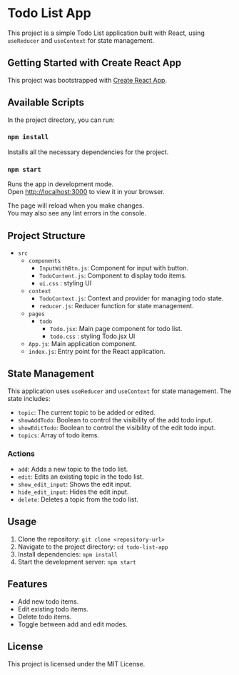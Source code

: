 # Todo List App

This project is a simple Todo List application built with React, using `useReducer` and `useContext` for state management.

## Getting Started with Create React App

This project was bootstrapped with [Create React App](https://github.com/facebook/create-react-app).

## Available Scripts

In the project directory, you can run:

### `npm install`

Installs all the necessary dependencies for the project.

### `npm start`

Runs the app in development mode.\
Open [http://localhost:3000](http://localhost:3000) to view it in your browser.

The page will reload when you make changes.\
You may also see any lint errors in the console.

## Project Structure

- `src`
  - `components`
    - `InputWithBtn.js`: Component for input with button.
    - `TodoContent.js`: Component to display todo items.
    - `ui.css` : styling UI
  - `context`
    - `TodoContext.js`: Context and provider for managing todo state.
    - `reducer.js`: Reducer function for state management.
  - `pages`
    - `todo`
      - `Todo.jsx`: Main page component for todo list.
      - `todo.css` : styling Todo.jsx UI
  - `App.js`: Main application component.
  - `index.js`: Entry point for the React application.

## State Management

This application uses `useReducer` and `useContext` for state management. The state includes:
- `topic`: The current topic to be added or edited.
- `showAddTodo`: Boolean to control the visibility of the add todo input.
- `showEditTodo`: Boolean to control the visibility of the edit todo input.
- `topics`: Array of todo items.

### Actions

- `add`: Adds a new topic to the todo list.
- `edit`: Edits an existing topic in the todo list.
- `show_edit_input`: Shows the edit input.
- `hide_edit_input`: Hides the edit input.
- `delete`: Deletes a topic from the todo list.

## Usage

1. Clone the repository: `git clone <repository-url>`
2. Navigate to the project directory: `cd todo-list-app`
3. Install dependencies: `npm install`
4. Start the development server: `npm start`

## Features

- Add new todo items.
- Edit existing todo items.
- Delete todo items.
- Toggle between add and edit modes.

## License

This project is licensed under the MIT License.
